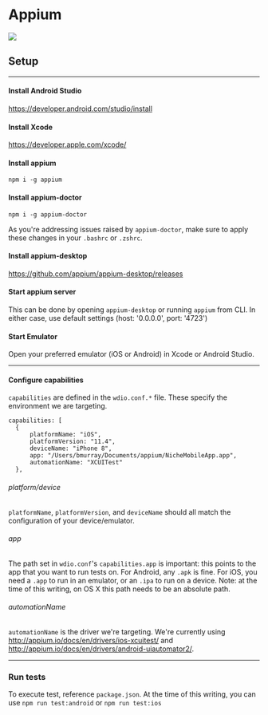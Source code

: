 # Appium

<img href="http://appium.io/" src="https://user-images.githubusercontent.com/20906544/46296880-61550580-c569-11e8-8c15-2e67f36843d1.png"/>

## Setup
<hr>

#### Install Android Studio

https://developer.android.com/studio/install

#### Install Xcode

https://developer.apple.com/xcode/

#### Install appium
`npm i -g appium`

#### Install appium-doctor
`npm i -g appium-doctor`

As you're addressing issues raised by `appium-doctor`, make sure to apply these changes in your `.bashrc` or `.zshrc`.

#### Install appium-desktop

https://github.com/appium/appium-desktop/releases

#### Start appium server
This can be done by opening `appium-desktop` or running `appium` from CLI. In either case, use default settings (host: '0.0.0.0', port: '4723')

#### Start Emulator
Open your preferred emulator (iOS or Android) in Xcode or Android Studio.

<hr>

#### Configure capabilities
`capabilities` are defined in the `wdio.conf.*` file. These specify the environment we are targeting.

```
capabilities: [
  {
      platformName: "iOS",
      platformVersion: "11.4",
      deviceName: "iPhone 8",
      app: "/Users/bmurray/Documents/appium/NicheMobileApp.app",
      automationName: "XCUITest"
  },
```
###### platform/device
`platformName`, `platformVersion`, and `deviceName` should all match the configuration of your device/emulator.

###### app
The path set in `wdio.conf`'s `capabilities.app` is important: this points to the app that you want to run tests on. For Android, any `.apk` is fine.
For iOS, you need a `.app` to run in an emulator, or an `.ipa` to run on a device.
Note: at the time of this writing, on OS X this path needs to be an absolute path.

###### automationName
`automationName` is the driver we're targeting. We're currently using http://appium.io/docs/en/drivers/ios-xcuitest/ and http://appium.io/docs/en/drivers/android-uiautomator2/.

<hr>

### Run tests
To execute test, reference `package.json`. At the time of this writing, you can use `npm run test:android` or `npm run test:ios`

